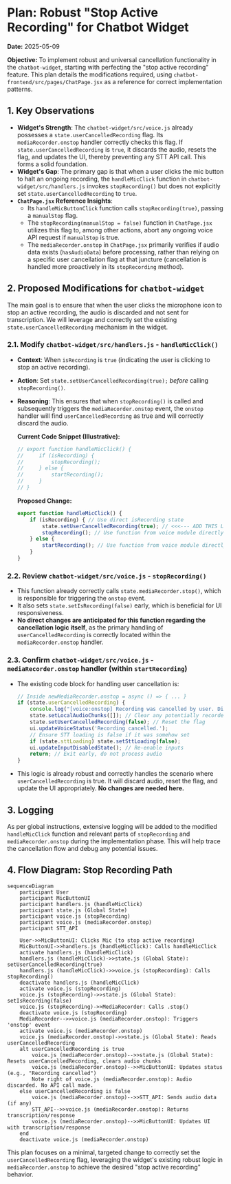 # Plan: Robust "Stop Active Recording" for Chatbot Widget

**Date:** 2025-05-09

**Objective:** To implement robust and universal cancellation functionality in the `chatbot-widget`, starting with perfecting the "stop active recording" feature. This plan details the modifications required, using `chatbot-frontend/src/pages/ChatPage.jsx` as a reference for correct implementation patterns.

## 1. Key Observations

*   **Widget's Strength**: The `chatbot-widget/src/voice.js` already possesses a `state.userCancelledRecording` flag. Its `mediaRecorder.onstop` handler correctly checks this flag. If `state.userCancelledRecording` is `true`, it discards the audio, resets the flag, and updates the UI, thereby preventing any STT API call. This forms a solid foundation.
*   **Widget's Gap**: The primary gap is that when a user clicks the mic button to halt an ongoing recording, the `handleMicClick` function in `chatbot-widget/src/handlers.js` invokes `stopRecording()` but does not explicitly set `state.userCancelledRecording` to `true`.
*   **`ChatPage.jsx` Reference Insights**:
    *   Its `handleMicButtonClick` function calls `stopRecording(true)`, passing a `manualStop` flag.
    *   The `stopRecording(manualStop = false)` function in `ChatPage.jsx` utilizes this flag to, among other actions, abort any ongoing voice API request if `manualStop` is true.
    *   The `mediaRecorder.onstop` in `ChatPage.jsx` primarily verifies if audio data exists (`hasAudioData`) before processing, rather than relying on a specific user cancellation flag at that juncture (cancellation is handled more proactively in its `stopRecording` method).

## 2. Proposed Modifications for `chatbot-widget`

The main goal is to ensure that when the user clicks the microphone icon to stop an active recording, the audio is discarded and not sent for transcription. We will leverage and correctly set the existing `state.userCancelledRecording` mechanism in the widget.

### 2.1. Modify `chatbot-widget/src/handlers.js` - `handleMicClick()`

*   **Context**: When `isRecording` is `true` (indicating the user is clicking to stop an active recording).
*   **Action**: Set `state.setUserCancelledRecording(true);` *before* calling `stopRecording()`.
*   **Reasoning**: This ensures that when `stopRecording()` is called and subsequently triggers the `mediaRecorder.onstop` event, the `onstop` handler will find `userCancelledRecording` as true and will correctly discard the audio.

    **Current Code Snippet (Illustrative):**
    ```javascript
    // export function handleMicClick() {
    //     if (isRecording) {
    //         stopRecording();
    //     } else {
    //         startRecording();
    //     }
    // }
    ```

    **Proposed Change:**
    ```javascript
    export function handleMicClick() {
        if (isRecording) { // Use direct isRecording state
            state.setUserCancelledRecording(true); // <<<--- ADD THIS LINE
            stopRecording(); // Use function from voice module directly
        } else {
            startRecording(); // Use function from voice module directly
        }
    }
    ```

### 2.2. Review `chatbot-widget/src/voice.js` - `stopRecording()`

*   This function already correctly calls `state.mediaRecorder.stop()`, which is responsible for triggering the `onstop` event.
*   It also sets `state.setIsRecording(false)` early, which is beneficial for UI responsiveness.
*   **No direct changes are anticipated for this function regarding the cancellation logic itself**, as the primary handling of `userCancelledRecording` is correctly located within the `mediaRecorder.onstop` handler.

### 2.3. Confirm `chatbot-widget/src/voice.js` - `mediaRecorder.onstop` handler (within `startRecording`)

*   The existing code block for handling user cancellation is:
    ```javascript
    // Inside newMediaRecorder.onstop = async () => { ... }
    if (state.userCancelledRecording) {
        console.log("[voice:onstop] Recording was cancelled by user. Discarding audio.");
        state.setLocalAudioChunks([]); // Clear any potentially recorded chunks
        state.setUserCancelledRecording(false); // Reset the flag
        ui.updateVoiceStatus('Recording cancelled.');
        // Ensure STT loading is false if it was somehow set
        if (state.sttLoading) state.setSttLoading(false);
        ui.updateInputDisabledState(); // Re-enable inputs
        return; // Exit early, do not process audio
    }
    ```
*   This logic is already robust and correctly handles the scenario where `userCancelledRecording` is true. It will discard audio, reset the flag, and update the UI appropriately. **No changes are needed here.**

## 3. Logging

As per global instructions, extensive logging will be added to the modified `handleMicClick` function and relevant parts of `stopRecording` and `mediaRecorder.onstop` during the implementation phase. This will help trace the cancellation flow and debug any potential issues.

## 4. Flow Diagram: Stop Recording Path

```mermaid
sequenceDiagram
    participant User
    participant MicButtonUI
    participant handlers.js (handleMicClick)
    participant state.js (Global State)
    participant voice.js (stopRecording)
    participant voice.js (mediaRecorder.onstop)
    participant STT_API

    User->>MicButtonUI: Clicks Mic (to stop active recording)
    MicButtonUI->>handlers.js (handleMicClick): Calls handleMicClick
    activate handlers.js (handleMicClick)
    handlers.js (handleMicClick)->>state.js (Global State): setUserCancelledRecording(true)
    handlers.js (handleMicClick)->>voice.js (stopRecording): Calls stopRecording()
    deactivate handlers.js (handleMicClick)
    activate voice.js (stopRecording)
    voice.js (stopRecording)->>state.js (Global State): setIsRecording(false)
    voice.js (stopRecording)->>MediaRecorder: Calls .stop()
    deactivate voice.js (stopRecording)
    MediaRecorder-->>voice.js (mediaRecorder.onstop): Triggers 'onstop' event
    activate voice.js (mediaRecorder.onstop)
    voice.js (mediaRecorder.onstop)->>state.js (Global State): Reads userCancelledRecording
    alt userCancelledRecording is true
        voice.js (mediaRecorder.onstop)-->>state.js (Global State): Resets userCancelledRecording, clears audio chunks
        voice.js (mediaRecorder.onstop)-->>MicButtonUI: Updates status (e.g., "Recording cancelled")
        Note right of voice.js (mediaRecorder.onstop): Audio discarded. No API call made.
    else userCancelledRecording is false
        voice.js (mediaRecorder.onstop)-->>STT_API: Sends audio data (if any)
        STT_API-->>voice.js (mediaRecorder.onstop): Returns transcription/response
        voice.js (mediaRecorder.onstop)-->>MicButtonUI: Updates UI with transcription/response
    end
    deactivate voice.js (mediaRecorder.onstop)
```

This plan focuses on a minimal, targeted change to correctly set the `userCancelledRecording` flag, leveraging the widget's existing robust logic in `mediaRecorder.onstop` to achieve the desired "stop active recording" behavior.